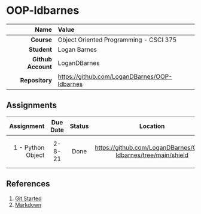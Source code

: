 # OOP-ldbarnes

| Name | Value |
|---:|:---|
| **Course**      | Object Oriented Programming - CSCI 375 |
| **Student**     | Logan Barnes |
| **Github Account** | LoganDBarnes |
| **Repository**  | https://github.com/LoganDBarnes/OOP-ldbarnes |

## Assignments

| Assignment | Due Date | Status | Location | Notes |
|-----------:|:--------:|:------:|:---------:|:------|
| 1 - Python Object  | 2-8-21 | Done | https://github.com/LoganDBarnes/OOP-ldbarnes/tree/main/shield | Shield object with test |

## References

1. [Git Started](https://docs.google.com/document/d/1M0YeBfFPy5YPpfX7312R9-IldjagimvEma_YhgeLPcw/edit#heading=h.ssqvh5gmotj4)
2. [Markdown](https://github.com/adam-p/markdown-here/wiki/Markdown-Cheatsheet)